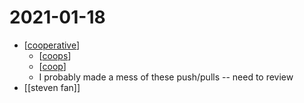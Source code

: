 # 2021-01-18

- [[cooperative]]
  - [[coops]]
  - [[coop]]
  - I probably made a mess of these push/pulls -- need to review
- [[steven fan]]

[//begin]: # "Autogenerated link references for markdown compatibility"
[cooperative]: ../cooperative "Cooperative"
[coops]: ../coops "Coops"
[coop]: ../coop "Coop"
[//end]: # "Autogenerated link references"
